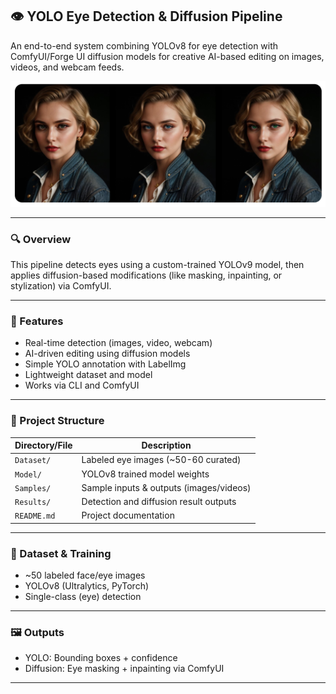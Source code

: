 ## 👁️ YOLO Eye Detection & Diffusion Pipeline
An end-to-end system combining YOLOv8 for eye detection with ComfyUI/Forge UI diffusion models for creative AI-based editing on images, videos, and webcam feeds.


![Sample YOLO+Diffusion Output](Sample_Diffusion_Yolo.png)

---

### 🔍 Overview
This pipeline detects eyes using a custom-trained YOLOv9 model, then applies diffusion-based modifications (like masking, inpainting, or stylization) via ComfyUI.

---

### 🧠 Features
- Real-time detection (images, video, webcam)
- AI-driven editing using diffusion models
- Simple YOLO annotation with LabelImg
- Lightweight dataset and model
- Works via CLI and ComfyUI

---

### 📁 Project Structure
| Directory/File | Description                                   |
|-----------------|-----------------------------------------------|
| `Dataset/`      | Labeled eye images (~50-60 curated)          |
| `Model/` | YOLOv8 trained model weights                  |
| `Samples/`      | Sample inputs & outputs (images/videos)      |
| `Results/`      | Detection and diffusion result outputs        |
| `README.md`     | Project documentation                       |

---

### 🧪 Dataset & Training
- ~50 labeled face/eye images
- YOLOv8 (Ultralytics, PyTorch)
- Single-class (eye) detection

---

### 🖼️ Outputs
- YOLO: Bounding boxes + confidence
- Diffusion: Eye masking + inpainting via ComfyUI

---